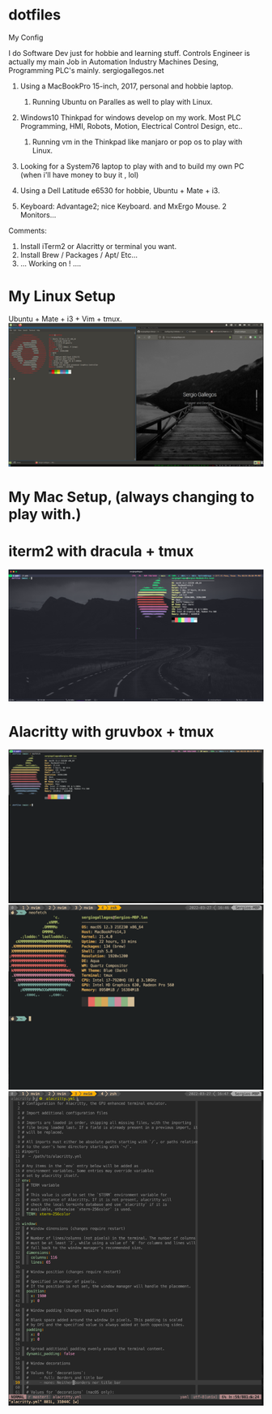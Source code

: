 # dotfiles
My Config

I do Software Dev just for hobbie and learning stuff. Controls Engineer is actually my main
Job in Automation Industry Machines Desing, Programming PLC's mainly.  sergiogallegos.net

1. Using a MacBookPro 15-inch, 2017, personal and hobbie laptop.
    1. Running Ubuntu on Paralles as well to play with Linux.

1. Windows10 Thinkpad for windows develop on my work. Most PLC
   Programming, HMI, Robots, Motion, Electrical Control Design, etc..
    1. Running vm in the Thinkpad like manjaro or pop os to play with Linux.

1. Looking for a System76 laptop to play with and to build my own PC
   (when i'll have money to buy it , lol)

1. Using a Dell Latitude e6530 for hobbie, Ubuntu + Mate + i3.

1. Keyboard: Advantage2; nice Keyboard. and MxErgo Mouse. 2 Monitors...

Comments:

1. Install iTerm2 or Alacritty or terminal you want.
1. Install Brew / Packages / Apt/ Etc...
1. ... Working on ! ....


# My Linux Setup

Ubuntu + Mate + i3 + Vim + tmux.
![.dotfiles](/images/DeskX.png)


# My Mac Setup, (always changing to play with.)

# iterm2 with dracula + tmux
![.dotfiles](/images/pic1.png)

# Alacritty with gruvbox + tmux
![.dotfiles](/images/pic2.png)
![.dotfiles](/images/pic3.png)
![.dotfiles](/images/pic4.png)


